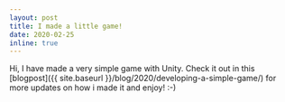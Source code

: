 ```yaml
---
layout: post
title: I made a little game!
date: 2020-02-25
inline: true
---
```


Hi, I have made a very simple game with Unity. Check it out in this [blogpost]({{ site.baseurl }}/blog/2020/developing-a-simple-game/) for more updates on how i made it and enjoy! :-) 

